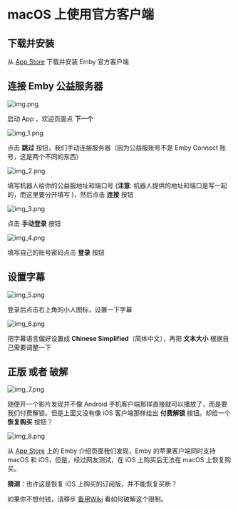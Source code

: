 # macOS 上使用官方客户端

## 下载并安装

从 [App Store](https://itunes.apple.com/us/app/emby/id992180193?ls=1&mt=8) 下载并安装 Emby 官方客户端

## 连接 Emby 公益服务器

![img.png](../assets/img.46b0a9c7.png)

启动 App ，欢迎页面点 **下一个**

![img_1.png](../assets/img_1.c9582d1d.png)

点击 **跳过** 按钮，我们手动连接服务器（因为公益服账号不是 Emby Connect 账号，这是两个不同的东西）

![img_2.png](../assets/img_2.aff35298.png)

填写机器人给你的公益服地址和端口号 (**注意**: 机器人提供的地址和端口是写一起的，而这里要分开填写 )，然后点击 **连接** 按钮

![img_3.png](../assets/img_3.73bc6f9f.png)

点击 **手动登录** 按钮

![img_4.png](../assets/img_4.f167e747.png)

填写自己的账号密码点击 **登录** 按钮

## 设置字幕

![img_5.png](../assets/img_5.f7faf0b0.png)

登录后点击右上角的小人图标，设置一下字幕

![img_6.png](../assets/img_6.0a3729d3.png)

把字幕语言偏好设置成 **Chinese Simplified**（简体中文），再把 **文本大小** 根据自己需要调整一下

## 正版 或者 破解

![img_7.png](../assets/img_7.5d98138e.png)

随便开一个影片发现并不像 Android 手机客户端那样直接就可以播放了，而是要我们付费解锁。但是上面又没有像 iOS 客户端那样给出 **付费解锁** 按钮。却给一个 **恢复购买** 按钮？

![img_8.png](../assets/img_8.43f4243d.png)

从 [App Store](https://apps.apple.com/us/app/emby/id992180193) 上的 Emby 介绍页面我们发现，Emby 的苹果客户端同时支持 macOS 和 iOS，但是，经过网友测试，在 iOS 上购买后无法在 macOS 上恢复购买。

**猜测**：也许这是恢复 iOS 上购买的订阅版，并不能恢复买断？

如果你不想付钱，请移步 [备用Wiki](ss) 看如何破解这个限制。